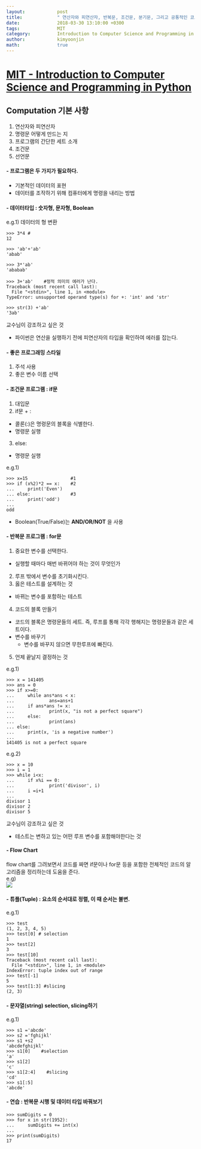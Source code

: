```yaml
---
layout:            post
title:             " 연산자와 피연산자, 반복문, 조건문, 분기문, 그리고 공통적인 코드 패턴과 반복적인 프로그램"
date:              2018-03-30 13:10:00 +0300
tags:              MIT
category:          Introduction to Computer Science and Programming in Python
author:            kimyoonjin
math:              true
---
```

# [MIT - Introduction to Computer Science and Programming in Python](https://www.inflearn.com/course/mit-%EA%B3%B5%EA%B0%9C%EA%B0%95%EC%A2%8C-python/)


## Computation 기본 사항

1. 연산자와 피연산자
2. 명령문 어떻게 만드는 지
3. 프로그램의 간단한 세트 소개
4. 조건문
5. 선언문

#### - 프로그램은 두 가지가 필요하다.
- 기본적인 데이터의 표현
- 데이터를 조작하기 위해 컴퓨터에게 명령을 내리는 방법

#### - 데이터타입  : 숫자형, 문자형, Boolean

e.g.1) 데이터의 형 변환  

```
>>> 3*4 #
12

>>> 'ab'+'ab'
'abab'

>>> 3*'ab'
'ababab'

>>> 3+'ab'    #정적 의미의 에러가 난다.
Traceback (most recent call last):
  File "<stdin>", line 1, in <module>
TypeError: unsupported operand type(s) for +: 'int' and 'str'

>>> str(3) +'ab'
'3ab'

```

교수님이 강조하고 싶은 것
- 파이썬은 연산을 실행하기 전에 피연산자의 타입을 확인하여 에러를 잡는다.

#### - 좋은 프로그래밍 스타일
1. 주석 사용
2. 좋은 변수 이름 선택

#### - 조건문 프로그램 : if문

1. 대입문
2. if문 + :
  - 콜론(:)은 명령문의 블록을 식별한다.
  - 명령문 실행
3. else:
  - 명령문 실행

e.g.1)
```
>>> x=15                #1
>>> if (x%2)*2 == x:    #2
...     print('Even')
... else:               #3
...     print('odd')
...
odd
```
* Boolean(True/False)는 **AND/OR/NOT** 을 사용

#### - 반복문 프로그램 : for문
1. 중요한 변수를 선택한다.
  - 실행할 때마다 매번 바뀌어야 하는 것이 무엇인가
2. 루프 밖에서 변수를 초기화시킨다.
3. 옳은 테스트를 설계하는 것
  - 바뀌는 변수를 포함하는 테스트
4. 코드의 블록 만들기
  - 코드의 블록은 명령문들의 세트. 즉, 루프를  통해 각각 행해지는 명령문들과 같은 세트이다.
  - 변수를 바꾸기
    -  변수를 바꾸지 않으면 무한루프에 빠진다.
5. 언제 끝날지 결정하는 것

e.g.1)
```
>>> x = 141405
>>> ans = 0
>>> if x>=0:
...     while ans*ans < x:
...             ans=ans+1
...     if ans*ans != x:
...             print(x, "is not a perfect square")
...     else:
...             print(ans)
... else:
...     print(x, 'is a negative number')
...
141405 is not a perfect square
```
e.g.2)
```
>>> x = 10
>>> i = 1
>>> while i<x:
...     if x%i == 0:
...             print('divisor', i)
...     i =i+1
...
divisor 1
divisor 2
divisor 5
```
교수님이 강조하고 싶은 것
- 테스트는 변하고 있는 어떤 루프 변수를 포함해야한다는 것

#### - Flow Chart
flow chart를 그려보면서 코드를 짜면 if문이나 for문 등을 포함한 전체적인 코드의 알고리즘을 정리하는데 도움을 준다.  
e.g)  
<img src = "https://upload.wikimedia.org/wikipedia/commons/thumb/9/91/LampFlowchart.svg/220px-LampFlowchart.svg.png">

#### - 튜플(Tuple) : 요소의  순서대로 정렬, 이 때 순서는 불변.

e.g.1)
```
>>> test
(1, 2, 3, 4, 5)
>>> test[0] # selection
1
>>> test[2]
3
>>> test[10]
Traceback (most recent call last):
  File "<stdin>", line 1, in <module>
IndexError: tuple index out of range
>>> test[-1]
5
>>> test[1:3] #slicing
(2, 3)
```
#### - 문자열(string) selection, slicing하기
e.g.1)
```
>>> s1 ='abcde'
>>> s2 ='fghijkl'
>>> s1 +s2
'abcdefghijkl'
>>> s1[0]    #selection
'a'
>>> s1[2]
'c'
>>> s1[2:4]    #slicing
'cd'
>>> s1[:5]
'abcde'
```
#### - 연습 : 반복문 시행 및 데이터 타입 바꿔보기
```
>>> sumDigits = 0
>>> for x in str(1952):
...     sumDigits += int(x)
...
>>> print(sumDigits)
17
```
